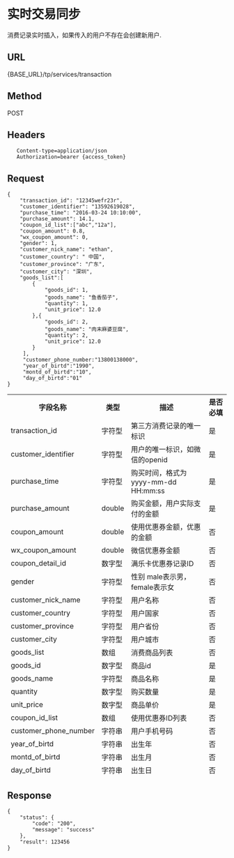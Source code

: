 # 实时交易同步

消费记录实时插入，如果传入的用户不存在会创建新用户.

## URL
   {BASE_URL}/tp/services/transaction

## Method
   POST

## Headers
```
   Content-type=application/json
   Authorization=bearer {access_token}
```

## Request
```
{
    "transaction_id": "12345wefr23r",
    "customer_identifier": "13592619028",
    "purchase_time": "2016-03-24 10:10:00",
    "purchase_amount": 14.1,
    "coupon_id_list":["abc","12a"],
    "coupon_amount": 0.8,
    "wx_coupon_amount": 0,
    "gender": 1,
    "customer_nick_name": "ethan",
    "customer_country": " 中国",
    "customer_province": "广东",
    "customer_city": "深圳",
	"goods_list":[
		{
            "goods_id": 1,
            "goods_name": "鱼香茄子",
            "quantity": 1,
            "unit_price": 12.0
        },{
            "goods_id": 2,
            "goods_name": "肉末麻婆豆腐",
            "quantity": 2,
            "unit_price": 12.0
        }
     ],
	 "customer_phone_number:"13800138000",
	 "year_of_birtd":"1990",
	 "montd_of_birtd":"10",
	 "day_of_birtd":"01"
}

```
<table data-tablesaw-sortable>
    <thead>
        <tr>
            <th data-tablesaw-sortable-col data-tablesaw-sortable-default-col>字段名称</th>
            <th data-tablesaw-sortable-col>类型</th>
            <th data-tablesaw-sortable-col>描述</th>
            <th data-tablesaw-sortable-col>是否必填</th>
        </tr>
	<tr>
            <td>transaction_id</th>
            <td>字符型</th>
            <td>第三方消费记录的唯一标识</th>
            <td>是</th>
        </tr>
	<tr>
            <td>customer_identifier</th>
            <td>字符型</th>
            <td>用户的唯一标识，如微信的openid</th>
            <td>是</th>
        </tr>
	<tr>
            <td>purchase_time</th>
            <td>字符型</th>
            <td>购买时间，格式为yyyy-mm-dd HH:mm:ss</th>
            <td>是</th>
        </tr>
	<tr>
            <td>purchase_amount</th>
            <td>double</th>
            <td>购买金额，用户实际支付的金额</th>
            <td>是</th>
        </tr>
	<tr>
            <td>coupon_amount</th>
            <td>double</th>
            <td>使用优惠券金额，优惠的金额</th>
            <td>否</th>
        </tr>
        <tr>
            <td>wx_coupon_amount</th>
            <td>double</th>
            <td>微信优惠券金额</th>
            <td>否</th>
        </tr>
	<tr>
            <td>coupon_detail_id</th>
            <td>数字型</th>
            <td>满乐卡优惠券记录ID</th>
            <td>否</th>
        </tr>
	<tr>
            <td>gender</th>
            <td>字符型</th>
            <td>性别 male表示男，female表示女</th>
            <td>否</th>
        </tr>
	<tr>
            <td>customer_nick_name</th>
            <td>字符型</th>
            <td>用户名称</th>
            <td>否</th>
        </tr>
	<tr>
            <td>customer_country</th>
            <td>字符型</th>
            <td>用户国家</th>
            <td>否</th>
        </tr>
	<tr>
            <td>customer_province</th>
            <td>字符型</th>
            <td>用户省份</th>
            <td>否</th>
        </tr>
        <tr>
            <td>customer_city</th>
            <td>字符型</th>
            <td>用户城市</th>
            <td>否</th>
        </tr>
		<tr>
            <td>goods_list</th>
            <td>数组</th>
            <td>消费商品列表</th>
            <td>否</th>
        </tr>
		<tr>
            <td>goods_id</th>
            <td>数字型</th>
            <td>商品id</th>
            <td>是</th>
        </tr>
		<tr>
            <td>goods_name</th>
            <td>字符型</th>
            <td>商品名称</th>
            <td>是</th>
        </tr>
		<tr>
            <td>quantity</th>
            <td>数字型</th>
            <td>购买数量</th>
            <td>是</th>
        </tr>
		<tr>
            <td>unit_price</th>
            <td>数字型</th>
            <td>商品单价</th>
            <td>是</th>
        </tr>
        <tr>
            <td>coupon_id_list</td>
            <td>数组</td>
            <td>使用优惠券ID列表</td>
            <td>否</td>
        </tr>
		<tr>
			<td>customer_phone_number</th>
			<td>字符串</th>
			<td>用户手机号码</th>
			<td>否</th>
		</tr>
		<tr>
			<td>year_of_birtd</th>
			<td>字符串</th>
			<td>出生年</th>
			<td>否</th>
		</tr>
		<tr>
			<td>montd_of_birtd</th>
			<td>字符串</th>
			<td>出生月</th>
			<td>否</th>
		</tr>
		<tr>
			<td>day_of_birtd</th>
			<td>字符串</th>
			<td>出生日</th>
			<td>否</th>
		</tr>
    </thead>
<table>


## Response
```
{
	"status": {
		"code": "200",
		"message": "success"
	},
	"result": 123456
}
```
